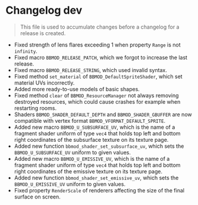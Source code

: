 # Changelog dev
> This file is used to accumulate changes before a changelog for a release is created.

* Fixed strength of lens flares exceeding 1 when property `Range` is not `infinity`.
* Fixed macro `BBMOD_RELEASE_PATCH`, which we forgot to increase the last release.
* Fixed macro `BBMOD_RELEASE_STRING`, which used invalid syntax.
* Fixed method `set_material` of `BBMOD_DefaultSpriteShader`, which set material UVs incorrectly.
* Added more ready-to-use models of basic shapes.
* Fixed method `clear` of `BBMOD_ResourceManager` not always removing destroyed resources, which could cause crashes for example when restarting rooms.
* Shaders `BBMOD_SHADER_DEFAULT_DEPTH` and `BBMOD_SHADER_GBUFFER` are now compatible with vertex format `BBMOD_VFORMAT_DEFAULT_SPRITE`.
* Added new macro `BBMOD_U_SUBSURFACE_UV`, which is the name of a fragment shader uniform of type `vec4` that holds top left and bottom right coordinates of the subsurface texture on its texture page.
* Added new function `bbmod_shader_set_subsurface_uv`, which sets the `BBMOD_U_SUBSURFACE_UV` uniform to given values.
* Added new macro `BBMOD_U_EMISSIVE_UV`, which is the name of a fragment shader uniform of type `vec4` that holds top left and bottom right coordinates of the emissive texture on its texture page.
* Added new function `bbmod_shader_set_emissive_uv`, which sets the `BBMOD_U_EMISSIVE_UV` uniform to given values.
* Fixed property `RenderScale` of renderers affecting the size of the final surface on screen.
